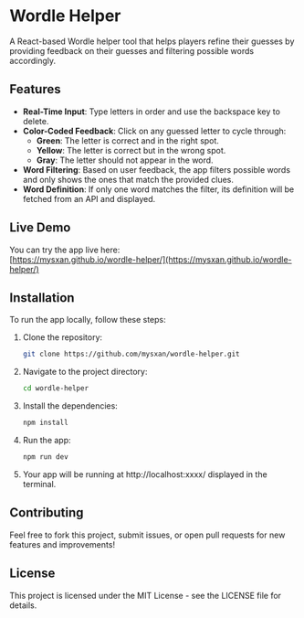 # Wordle Helper

A React-based Wordle helper tool that helps players refine their guesses by providing feedback on their guesses and filtering possible words accordingly.

## Features

- **Real-Time Input**: Type letters in order and use the backspace key to delete.
- **Color-Coded Feedback**: Click on any guessed letter to cycle through:
  - **Green**: The letter is correct and in the right spot.
  - **Yellow**: The letter is correct but in the wrong spot.
  - **Gray**: The letter should not appear in the word.
- **Word Filtering**: Based on user feedback, the app filters possible words and only shows the ones that match the provided clues.
- **Word Definition**: If only one word matches the filter, its definition will be fetched from an API and displayed.

## Live Demo

You can try the app live here:  
[https://mysxan.github.io/wordle-helper/](https://mysxan.github.io/wordle-helper/)

## Installation

To run the app locally, follow these steps:

1. Clone the repository:

   ```bash
   git clone https://github.com/mysxan/wordle-helper.git
   ```

2. Navigate to the project directory:

   ```bash
   cd wordle-helper
   ```

3. Install the dependencies:

   ```bash
   npm install
   ```

4. Run the app:

   ```bash
   npm run dev
   ```

5. Your app will be running at http://localhost:xxxx/ displayed in the terminal.

## Contributing

Feel free to fork this project, submit issues, or open pull requests for new features and improvements!

## License

This project is licensed under the MIT License - see the LICENSE file for details.
